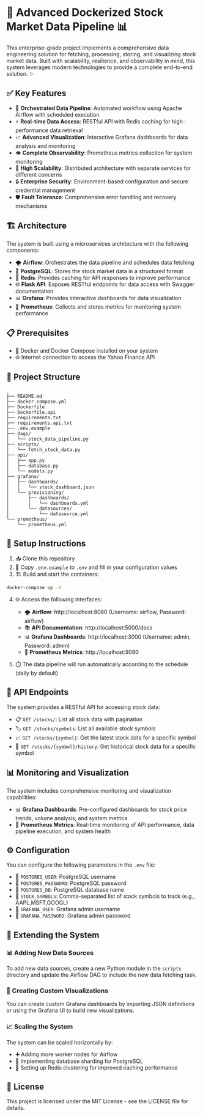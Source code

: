# 🚀 Advanced Dockerized Stock Market Data Pipeline 📊

This enterprise-grade project implements a comprehensive data engineering solution for fetching, processing, storing, and visualizing stock market data. Built with scalability, resilience, and observability in mind, this system leverages modern technologies to provide a complete end-to-end solution. ✨

## ✅ Key Features

- 🔄 **Orchestrated Data Pipeline**: Automated workflow using Apache Airflow with scheduled execution
- ⚡ **Real-time Data Access**: RESTful API with Redis caching for high-performance data retrieval
- 📈 **Advanced Visualization**: Interactive Grafana dashboards for data analysis and monitoring
- 👁️ **Complete Observability**: Prometheus metrics collection for system monitoring
- 🔧 **High Scalability**: Distributed architecture with separate services for different concerns
- 🔒 **Enterprise Security**: Environment-based configuration and secure credential management
- 🛡️ **Fault Tolerance**: Comprehensive error handling and recovery mechanisms

## 🏗️ Architecture

The system is built using a microservices architecture with the following components:

- 🌪️ **Airflow**: Orchestrates the data pipeline and schedules data fetching
- 🐘 **PostgreSQL**: Stores the stock market data in a structured format
- 🔴 **Redis**: Provides caching for API responses to improve performance
- 🌐 **Flask API**: Exposes RESTful endpoints for data access with Swagger documentation
- 📊 **Grafana**: Provides interactive dashboards for data visualization
- 📡 **Prometheus**: Collects and stores metrics for monitoring system performance

## 📋 Prerequisites

- 🐳 Docker and Docker Compose installed on your system
- 🌐 Internet connection to access the Yahoo Finance API

## 📁 Project Structure

```
.
├── README.md
├── docker-compose.yml
├── Dockerfile
├── Dockerfile.api
├── requirements.txt
├── requirements.api.txt
├── .env.example
├── dags/
│   └── stock_data_pipeline.py
├── scripts/
│   └── fetch_stock_data.py
├── api/
│   ├── app.py
│   ├── database.py
│   └── models.py
├── grafana/
│   ├── dashboards/
│   │   └── stock_dashboard.json
│   └── provisioning/
│       ├── dashboards/
│       │   └── dashboards.yml
│       └── datasources/
│           └── datasource.yml
└── prometheus/
    └── prometheus.yml
```

## 🚀 Setup Instructions

1. 📥 Clone this repository
2. 📝 Copy `.env.example` to `.env` and fill in your configuration values
3. 🏗️ Build and start the containers:

```bash
docker-compose up -d
```

4. 🌐 Access the following interfaces:
   - 🌪️ **Airflow**: http://localhost:8080 (Username: airflow, Password: airflow)
   - 📚 **API Documentation**: http://localhost:5000/docs
   - 📊 **Grafana Dashboards**: http://localhost:3000 (Username: admin, Password: admin)
   - 📡 **Prometheus Metrics**: http://localhost:9090

5. ⏱️ The data pipeline will run automatically according to the schedule (daily by default)

## 🔌 API Endpoints

The system provides a RESTful API for accessing stock data:

- 📋 `GET /stocks/`: List all stock data with pagination
- 🏷️ `GET /stocks/symbols`: List all available stock symbols
- 📈 `GET /stocks/{symbol}`: Get the latest stock data for a specific symbol
- 📅 `GET /stocks/{symbol}/history`: Get historical stock data for a specific symbol

## 📊 Monitoring and Visualization

The system includes comprehensive monitoring and visualization capabilities:

- 📊 **Grafana Dashboards**: Pre-configured dashboards for stock price trends, volume analysis, and system metrics
- 📡 **Prometheus Metrics**: Real-time monitoring of API performance, data pipeline execution, and system health

## ⚙️ Configuration

You can configure the following parameters in the `.env` file:

- 👤 `POSTGRES_USER`: PostgreSQL username
- 🔑 `POSTGRES_PASSWORD`: PostgreSQL password
- 💾 `POSTGRES_DB`: PostgreSQL database name
- 🏢 `STOCK_SYMBOLS`: Comma-separated list of stock symbols to track (e.g., AAPL,MSFT,GOOGL)
- 👤 `GRAFANA_USER`: Grafana admin username
- 🔑 `GRAFANA_PASSWORD`: Grafana admin password

## 🔧 Extending the System

### 📊 Adding New Data Sources

To add new data sources, create a new Python module in the `scripts` directory and update the Airflow DAG to include the new data fetching task.

### 🎨 Creating Custom Visualizations

You can create custom Grafana dashboards by importing JSON definitions or using the Grafana UI to build new visualizations.

### 📈 Scaling the System

The system can be scaled horizontally by:
- ➕ Adding more worker nodes for Airflow
- 🔄 Implementing database sharding for PostgreSQL
- 🚀 Setting up Redis clustering for improved caching performance

## 📜 License

This project is licensed under the MIT License - see the LICENSE file for details.